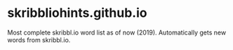# skribbliohints.github.io
Most complete skribbl.io word list as of now (2019).  Automatically gets new words from skribbl.io.

